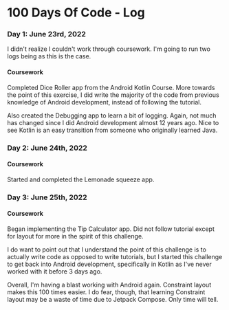 # 100 Days Of Code - Log

### Day 1: June 23rd, 2022
I didn't realize I couldn't work through coursework. I'm going to run two logs being as this is the case.

#### Coursework
Completed Dice Roller app from the Android Kotlin Course. More towards the point of this exercise, I did write the majority of the code from previous knowledge of Android development, instead of following the tutorial.

Also created the Debugging app to learn a bit of logging. Again, not much has changed since I did Android development almost 12 years ago. Nice to see Kotlin is an easy transition from someone who originally learned Java.

### Day 2: June 24th, 2022

#### Coursework
Started and completed the Lemonade squeeze app.

### Day 3: June 25th, 2022

#### Coursework
Began implementing the Tip Calculator app. Did not follow tutorial except for layout for more in the spirit of this challenge.

I do want to point out that I understand the point of this challenge is to actually write code as opposed to write tutorials, but I started this challenge to get back into Android development, specifically in Kotlin as I've never worked with it before 3 days ago.

Overall, I'm having a blast working with Android again. Constraint layout makes this 100 times easier. I do fear, though, that learning Constraint layout may be a waste of time due to Jetpack Compose. Only time will tell.

